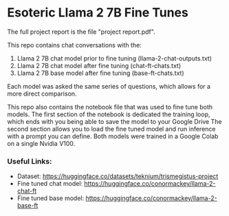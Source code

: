 # Esoteric Llama 2 7B Fine Tunes

The full project report is the file "project report.pdf".

This repo contains chat conversations with the:
  1) Llama 2 7B chat model prior to fine tuning (llama-2-chat-outputs.txt)
  2) Llama 2 7B chat model after fine tuning (chat-ft-chats.txt)
  3) Llama 2 7B base model after fine tuning (base-ft-chats.txt)

Each model was asked the same series of questions, which allows for a more direct comparison.

This repo also contains the notebook file that was used to fine tune both models. The first section of the notebook is dedicated the training loop, which ends with you being able to save the model to your Google Drive The second section allows you to load the fine tuned model and run inference with a prompt you can define. Both models were trained in a Google Colab on a single Nvidia V100.

### Useful Links:
  - Dataset: https://huggingface.co/datasets/teknium/trismegistus-project
  - Fine tuned chat model: https://huggingface.co/conormackey/llama-2-chat-ft
  - Fine tuned base model: https://huggingface.co/conormackey/llama-2-base-ft
